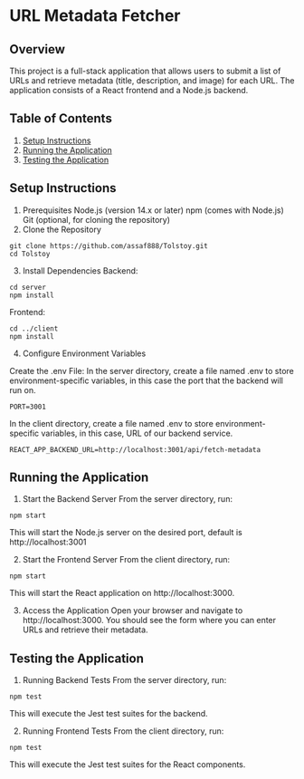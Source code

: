 # URL Metadata Fetcher

## Overview

This project is a full-stack application that allows users to submit a list of URLs and retrieve metadata (title, description, and image) for each URL. The application consists of a React frontend and a Node.js backend.

## Table of Contents

1. [Setup Instructions](#setup-instructions)
2. [Running the Application](#running-the-application)
3. [Testing the Application](#testing-the-application)

## Setup Instructions

1. Prerequisites
Node.js (version 14.x or later)
npm (comes with Node.js)
Git (optional, for cloning the repository)
2. Clone the Repository


```
git clone https://github.com/assaf888/Tolstoy.git
cd Tolstoy
```

3. Install Dependencies
Backend:

```
cd server
npm install
```

Frontend:

```
cd ../client
npm install
```

4. Configure Environment Variables

Create the .env File:
In the server directory, create a file named .env to store environment-specific variables, in this case the port that the backend will run on.

```
PORT=3001
```

In the client directory, create a file named .env to store environment-specific variables, in this case, URL of our backend service.

```
REACT_APP_BACKEND_URL=http://localhost:3001/api/fetch-metadata
```

## Running the Application

1. Start the Backend Server
From the server directory, run:
```
npm start
```

This will start the Node.js server on the desired port, default is http://localhost:3001

2. Start the Frontend Server
From the client directory, run:

```
npm start
```
This will start the React application on http://localhost:3000.

3. Access the Application
Open your browser and navigate to http://localhost:3000. You should see the form where you can enter URLs and retrieve their metadata.

## Testing the Application
1. Running Backend Tests
From the server directory, run:

```
npm test
```
This will execute the Jest test suites for the backend.

2. Running Frontend Tests
From the client directory, run:

```
npm test
```

This will execute the Jest test suites for the React components.

